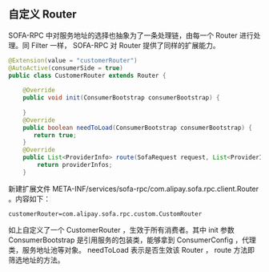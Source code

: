 ## 自定义 Router
SOFA-RPC 中对服务地址的选择也抽象为了一条处理链，由每一个 Router 进行处理。同 Filter 一样， SOFA-RPC 对 Router 提供了同样的扩展能力。
```java
@Extension(value = "customerRouter")
@AutoActive(consumerSide = true)
public class CustomerRouter extends Router {
   
    @Override
    public void init(ConsumerBootstrap consumerBootstrap) {
        
    }
    @Override
    public boolean needToLoad(ConsumerBootstrap consumerBootstrap) {
       return true;
    }
    @Override
    public List<ProviderInfo> route(SofaRequest request, List<ProviderInfo> providerInfos) {
        return providerInfos;
    }
```
新建扩展文件 META-INF/services/sofa-rpc/com.alipay.sofa.rpc.client.Router 。内容如下：
```
customerRouter=com.alipay.sofa.rpc.custom.CustomRouter
```
如上自定义了一个 CustomerRouter ，生效于所有消费者。其中 init 参数 ConsumerBootstrap 是引用服务的包装类，能够拿到 ConsumerConfig ，代理类，服务地址池等对象。 needToLoad 表示是否生效该 Router ， route 方法即筛选地址的方法。
